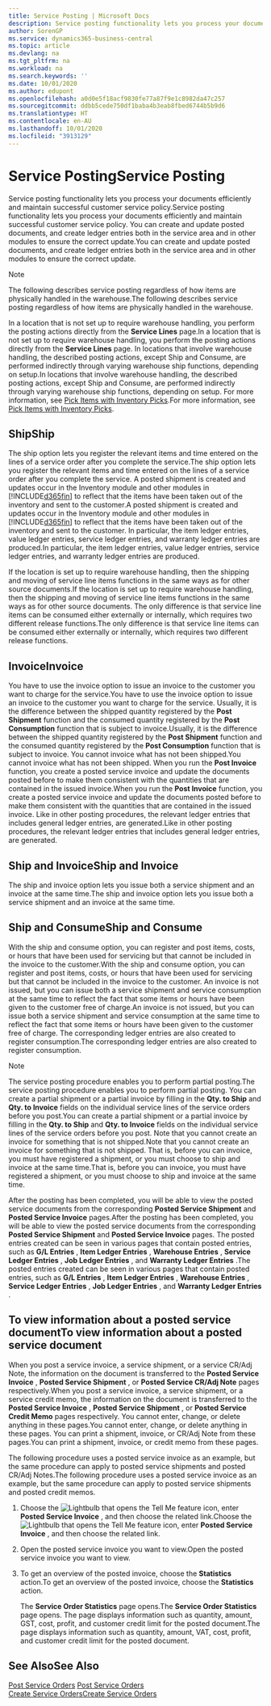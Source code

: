 ```yaml
---
title: Service Posting | Microsoft Docs
description: Service posting functionality lets you process your documents efficiently and maintain successful customer service policy. You can create and update posted documents, and create ledger entries both in the service area and in other modules to ensure the correct update.
author: SorenGP
ms.service: dynamics365-business-central
ms.topic: article
ms.devlang: na
ms.tgt_pltfrm: na
ms.workload: na
ms.search.keywords: ''
ms.date: 10/01/2020
ms.author: edupont
ms.openlocfilehash: a0d0e5f18acf9830fe77a87f9e1c8982da47c257
ms.sourcegitcommit: ddbb5cede750df1baba4b3eab8fbed6744b5b9d6
ms.translationtype: HT
ms.contentlocale: en-AU
ms.lasthandoff: 10/01/2020
ms.locfileid: "3913129"
---
```

# <a name="service-posting"></a><span data-ttu-id="b5622-104">Service Posting</span><span class="sxs-lookup"><span data-stu-id="b5622-104">Service Posting</span></span>
<span data-ttu-id="b5622-105">Service posting functionality lets you process your documents efficiently and maintain successful customer service policy.</span><span class="sxs-lookup"><span data-stu-id="b5622-105">Service posting functionality lets you process your documents efficiently and maintain successful customer service policy.</span></span> <span data-ttu-id="b5622-106">You can create and update posted documents, and create ledger entries both in the service area and in other modules to ensure the correct update.</span><span class="sxs-lookup"><span data-stu-id="b5622-106">You can create and update posted documents, and create ledger entries both in the service area and in other modules to ensure the correct update.</span></span>  

> [!NOTE]  
>  <span data-ttu-id="b5622-107">The following describes service posting regardless of how items are physically handled in the warehouse.</span><span class="sxs-lookup"><span data-stu-id="b5622-107">The following describes service posting regardless of how items are physically handled in the warehouse.</span></span>  
>   
>  <span data-ttu-id="b5622-108">In a location that is not set up to require warehouse handling, you perform the posting actions directly from the **Service Lines** page.</span><span class="sxs-lookup"><span data-stu-id="b5622-108">In a location that is not set up to require warehouse handling, you perform the posting actions directly from the **Service Lines** page.</span></span> <span data-ttu-id="b5622-109">In locations that involve warehouse handling, the described posting actions, except Ship and Consume, are performed indirectly through varying warehouse ship functions, depending on setup.</span><span class="sxs-lookup"><span data-stu-id="b5622-109">In locations that involve warehouse handling, the described posting actions, except Ship and Consume, are performed indirectly through varying warehouse ship functions, depending on setup.</span></span> <span data-ttu-id="b5622-110">For more information, see [Pick Items with Inventory Picks](warehouse-how-to-pick-items-with-inventory-picks.md).</span><span class="sxs-lookup"><span data-stu-id="b5622-110">For more information, see [Pick Items with Inventory Picks](warehouse-how-to-pick-items-with-inventory-picks.md).</span></span>  

## <a name="ship"></a><span data-ttu-id="b5622-111">Ship</span><span class="sxs-lookup"><span data-stu-id="b5622-111">Ship</span></span>  
<span data-ttu-id="b5622-112">The ship option lets you register the relevant items and time entered on the lines of a service order after you complete the service.</span><span class="sxs-lookup"><span data-stu-id="b5622-112">The ship option lets you register the relevant items and time entered on the lines of a service order after you complete the service.</span></span> <span data-ttu-id="b5622-113">A posted shipment is created and updates occur in the Inventory module and other modules in [!INCLUDE[d365fin](includes/d365fin_md.md)] to reflect that the items have been taken out of the inventory and sent to the customer.</span><span class="sxs-lookup"><span data-stu-id="b5622-113">A posted shipment is created and updates occur in the Inventory module and other modules in [!INCLUDE[d365fin](includes/d365fin_md.md)] to reflect that the items have been taken out of the inventory and sent to the customer.</span></span> <span data-ttu-id="b5622-114">In particular, the item ledger entries, value ledger entries, service ledger entries, and warranty ledger entries are produced.</span><span class="sxs-lookup"><span data-stu-id="b5622-114">In particular, the item ledger entries, value ledger entries, service ledger entries, and warranty ledger entries are produced.</span></span>  

<span data-ttu-id="b5622-115">If the location is set up to require warehouse handling, then the shipping and moving of service line items functions in the same ways as for other source documents.</span><span class="sxs-lookup"><span data-stu-id="b5622-115">If the location is set up to require warehouse handling, then the shipping and moving of service line items functions in the same ways as for other source documents.</span></span> <span data-ttu-id="b5622-116">The only difference is that service line items can be consumed either externally or internally, which requires two different release functions.</span><span class="sxs-lookup"><span data-stu-id="b5622-116">The only difference is that service line items can be consumed either externally or internally, which requires two different release functions.</span></span>

## <a name="invoice"></a><span data-ttu-id="b5622-117">Invoice</span><span class="sxs-lookup"><span data-stu-id="b5622-117">Invoice</span></span>  
<span data-ttu-id="b5622-118">You have to use the invoice option to issue an invoice to the customer you want to charge for the service.</span><span class="sxs-lookup"><span data-stu-id="b5622-118">You have to use the invoice option to issue an invoice to the customer you want to charge for the service.</span></span> <span data-ttu-id="b5622-119">Usually, it is the difference between the shipped quantity registered by the **Post Shipment** function and the consumed quantity registered by the **Post Consumption** function that is subject to invoice.</span><span class="sxs-lookup"><span data-stu-id="b5622-119">Usually, it is the difference between the shipped quantity registered by the **Post Shipment** function and the consumed quantity registered by the **Post Consumption** function that is subject to invoice.</span></span> <span data-ttu-id="b5622-120">You cannot invoice what has not been shipped.</span><span class="sxs-lookup"><span data-stu-id="b5622-120">You cannot invoice what has not been shipped.</span></span> <span data-ttu-id="b5622-121">When you run the **Post Invoice** function, you create a posted service invoice and update the documents posted before to make them consistent with the quantities that are contained in the issued invoice.</span><span class="sxs-lookup"><span data-stu-id="b5622-121">When you run the **Post Invoice** function, you create a posted service invoice and update the documents posted before to make them consistent with the quantities that are contained in the issued invoice.</span></span> <span data-ttu-id="b5622-122">Like in other posting procedures, the relevant ledger entries that includes general ledger entries, are generated.</span><span class="sxs-lookup"><span data-stu-id="b5622-122">Like in other posting procedures, the relevant ledger entries that includes general ledger entries, are generated.</span></span>  

## <a name="ship-and-invoice"></a><span data-ttu-id="b5622-123">Ship and Invoice</span><span class="sxs-lookup"><span data-stu-id="b5622-123">Ship and Invoice</span></span>  
<span data-ttu-id="b5622-124">The ship and invoice option lets you issue both a service shipment and an invoice at the same time.</span><span class="sxs-lookup"><span data-stu-id="b5622-124">The ship and invoice option lets you issue both a service shipment and an invoice at the same time.</span></span>  

## <a name="ship-and-consume"></a><span data-ttu-id="b5622-125">Ship and Consume</span><span class="sxs-lookup"><span data-stu-id="b5622-125">Ship and Consume</span></span>  
<span data-ttu-id="b5622-126">With the ship and consume option, you can register and post items, costs, or hours that have been used for servicing but that cannot be included in the invoice to the customer.</span><span class="sxs-lookup"><span data-stu-id="b5622-126">With the ship and consume option, you can register and post items, costs, or hours that have been used for servicing but that cannot be included in the invoice to the customer.</span></span> <span data-ttu-id="b5622-127">An invoice is not issued, but you can issue both a service shipment and service consumption at the same time to reflect the fact that some items or hours have been given to the customer free of charge.</span><span class="sxs-lookup"><span data-stu-id="b5622-127">An invoice is not issued, but you can issue both a service shipment and service consumption at the same time to reflect the fact that some items or hours have been given to the customer free of charge.</span></span> <span data-ttu-id="b5622-128">The corresponding ledger entries are also created to register consumption.</span><span class="sxs-lookup"><span data-stu-id="b5622-128">The corresponding ledger entries are also created to register consumption.</span></span>  

> [!NOTE]  
>  <span data-ttu-id="b5622-129">The service posting procedure enables you to perform partial posting.</span><span class="sxs-lookup"><span data-stu-id="b5622-129">The service posting procedure enables you to perform partial posting.</span></span> <span data-ttu-id="b5622-130">You can create a partial shipment or a partial invoice by filling in the **Qty. to Ship** and **Qty. to Invoice** fields on the individual service lines of the service orders before you post.</span><span class="sxs-lookup"><span data-stu-id="b5622-130">You can create a partial shipment or a partial invoice by filling in the **Qty. to Ship** and **Qty. to Invoice** fields on the individual service lines of the service orders before you post.</span></span> <span data-ttu-id="b5622-131">Note that you cannot create an invoice for something that is not shipped.</span><span class="sxs-lookup"><span data-stu-id="b5622-131">Note that you cannot create an invoice for something that is not shipped.</span></span> <span data-ttu-id="b5622-132">That is, before you can invoice, you must have registered a shipment, or you must choose to ship and invoice at the same time.</span><span class="sxs-lookup"><span data-stu-id="b5622-132">That is, before you can invoice, you must have registered a shipment, or you must choose to ship and invoice at the same time.</span></span>  

<span data-ttu-id="b5622-133">After the posting has been completed, you will be able to view the posted service documents from the corresponding **Posted Service Shipment** and **Posted Service Invoice** pages.</span><span class="sxs-lookup"><span data-stu-id="b5622-133">After the posting has been completed, you will be able to view the posted service documents from the corresponding **Posted Service Shipment** and **Posted Service Invoice** pages.</span></span> <span data-ttu-id="b5622-134">The posted entries created can be seen in various pages that contain posted entries, such as **G/L Entries** , **Item Ledger Entries** , **Warehouse Entries** , **Service Ledger Entries** , **Job Ledger Entries** , and **Warranty Ledger Entries** .</span><span class="sxs-lookup"><span data-stu-id="b5622-134">The posted entries created can be seen in various pages that contain posted entries, such as **G/L Entries** , **Item Ledger Entries** , **Warehouse Entries** , **Service Ledger Entries** , **Job Ledger Entries** , and **Warranty Ledger Entries** .</span></span>  

## <a name="to-view-information-about-a-posted-service-document"></a><span data-ttu-id="b5622-135">To view information about a posted service document</span><span class="sxs-lookup"><span data-stu-id="b5622-135">To view information about a posted service document</span></span>  
<span data-ttu-id="b5622-136">When you post a service invoice, a service shipment, or a service CR/Adj Note, the information on the document is transferred to the **Posted Service Invoice** , **Posted Service Shipment** , or **Posted Service CR/Adj Note** pages respectively.</span><span class="sxs-lookup"><span data-stu-id="b5622-136">When you post a service invoice, a service shipment, or a service credit memo, the information on the document is transferred to the **Posted Service Invoice** , **Posted Service Shipment** , or **Posted Service Credit Memo** pages respectively.</span></span> <span data-ttu-id="b5622-137">You cannot enter, change, or delete anything in these pages.</span><span class="sxs-lookup"><span data-stu-id="b5622-137">You cannot enter, change, or delete anything in these pages.</span></span> <span data-ttu-id="b5622-138">You can print a shipment, invoice, or CR/Adj Note from these pages.</span><span class="sxs-lookup"><span data-stu-id="b5622-138">You can print a shipment, invoice, or credit memo from these pages.</span></span>  

<span data-ttu-id="b5622-139">The following procedure uses a posted service invoice as an example, but the same procedure can apply to posted service shipments and posted CR/Adj Notes.</span><span class="sxs-lookup"><span data-stu-id="b5622-139">The following procedure uses a posted service invoice as an example, but the same procedure can apply to posted service shipments and posted credit memos.</span></span>  

1. <span data-ttu-id="b5622-140">Choose the ![Lightbulb that opens the Tell Me feature](media/ui-search/search_small.png "Tell me what you want to do") icon, enter **Posted Service Invoice** , and then choose the related link.</span><span class="sxs-lookup"><span data-stu-id="b5622-140">Choose the ![Lightbulb that opens the Tell Me feature](media/ui-search/search_small.png "Tell me what you want to do") icon, enter **Posted Service Invoice** , and then choose the related link.</span></span>  
2. <span data-ttu-id="b5622-141">Open the posted service invoice you want to view.</span><span class="sxs-lookup"><span data-stu-id="b5622-141">Open the posted service invoice you want to view.</span></span>  
3. <span data-ttu-id="b5622-142">To get an overview of the posted invoice, choose the **Statistics** action.</span><span class="sxs-lookup"><span data-stu-id="b5622-142">To get an overview of the posted invoice, choose the **Statistics** action.</span></span>  

    <span data-ttu-id="b5622-143">The **Service Order Statistics** page opens.</span><span class="sxs-lookup"><span data-stu-id="b5622-143">The **Service Order Statistics** page opens.</span></span> <span data-ttu-id="b5622-144">The page displays information such as quantity, amount, GST, cost, profit, and customer credit limit for the posted document.</span><span class="sxs-lookup"><span data-stu-id="b5622-144">The page displays information such as quantity, amount, VAT, cost, profit, and customer credit limit for the posted document.</span></span>

## <a name="see-also"></a><span data-ttu-id="b5622-145">See Also</span><span class="sxs-lookup"><span data-stu-id="b5622-145">See Also</span></span>  
<span data-ttu-id="b5622-146">[Post Service Orders](service-how-to-post-service-orders.md) </span><span class="sxs-lookup"><span data-stu-id="b5622-146">[Post Service Orders](service-how-to-post-service-orders.md) </span></span>  
[<span data-ttu-id="b5622-147">Create Service Orders</span><span class="sxs-lookup"><span data-stu-id="b5622-147">Create Service Orders</span></span>](service-how-to-create-service-orders.md)
